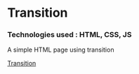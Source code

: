 
# Transition 
### Technologies used : HTML, CSS, JS

A simple HTML page using transition

[Transition](https://youthful-saha-6a813c.netlify.app)
